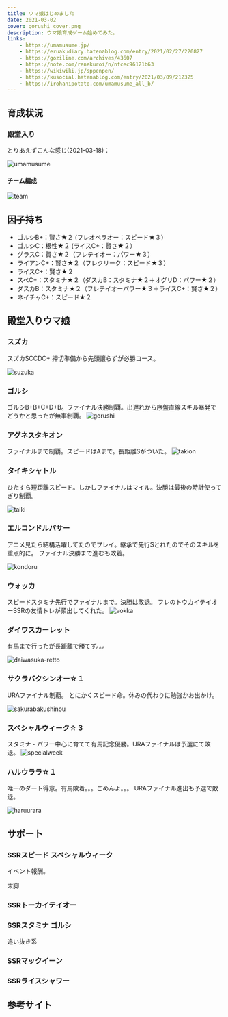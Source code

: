 ```yaml
---
title: ウマ娘はじめました
date: 2021-03-02
cover: gorushi_cover.png
description: ウマ娘育成ゲーム始めてみた。
links:
    - https://umamusume.jp/
    - https://eruakudiary.hatenablog.com/entry/2021/02/27/220827
    - https://goziline.com/archives/43607
    - https://note.com/renekuroi/n/nfcec96121b63
    - https://wikiwiki.jp/sppenpen/
    - https://kusocial.hatenablog.com/entry/2021/03/09/212325
    - https://irohanipotato.com/umamusume_all_b/
---
```

## 育成状況

<LinkExternal url="https://atarukodaka.github.io/game/umamusume/umamusume/"/>

### 殿堂入り
とりあえずこんな感じ(2021-03-18)：

![umamusume](./umamusume-2021-03-18.jpg)

#### チーム編成

![team](./team-2021-03-27.png)

## 因子持ち

- ゴルシB+：賢さ★２ (フレオペラオー：スピード★３）
- ゴルシC：根性★２ (ライスC+：賢さ★２）
- グラスC：賢さ★２（フレテイオー：パワー★３）
- ライアンC+：賢さ★２（フレクリーク：スピード★３）
- ライスC+：賢さ★２
- スペC+：スタミナ★２（ダスカB：スタミナ★２＋オグリD：パワー★２）
- ダスカB：スタミナ★２（フレテイオーパワー★３＋ライスC+：賢さ★２）
- ネイチャC+：スピード★２


## 殿堂入りウマ娘
### スズカ
スズカSCCDC+
押切準備から先頭譲らずが必勝コース。

![suzuka](./suzuka.png)

### ゴルシ
ゴルシB+B+C+D+B。ファイナル決勝制覇。出遅れから序盤直線スキル暴発でどうかと思ったが無事制覇。
![gorushi](./gorushi.png)


### アグネスタキオン
ファイナルまで制覇。スピードはAまで。長距離Sがついた。
![takion](./takion.png)

### タイキシャトル
ひたすら短距離スピード。しかしファイナルはマイル。決勝は最後の時計使ってぎり制覇。

![taiki](./taikishatoru.jpg)

### エルコンドルパサー
アニメ見たら結構活躍してたのでプレイ。継承で先行Sとれたのでそのスキルを重点的に。
ファイナル決勝まで進むも敗着。

![kondoru](./erukondorupasa.jpg)

### ウォッカ
スピードスタミナ先行でファイナルまで。決勝は敗退。
フレのトウカイテイオーSSRの友情トレが頻出してくれた。
![vokka](./vokka.png)

### ダイワスカーレット
有馬まで行ったが長距離で勝てず。。。

![daiwasuka-retto](./daiwa-sukaretto.jpg)

### サクラバクシンオー☆１
URAファイナル制覇。
とにかくスピード命。休みの代わりに勉強かお出かけ。

![sakurabakushinou](./sakurabakushinou.png)

### スペシャルウィーク☆３
スタミナ・パワー中心に育てて有馬記念優勝。URAファイナルは予選にて敗退。
![specialweek](./specialweek.png)


### ハルウララ☆１
唯一のダート得意。有馬敗着。。。ごめんよ。。。
URAファイナル進出も予選で敗退。

![haruurara](./haruurara.jpg)


## サポート
### SSRスピード スペシャルウィーク
イベント報酬。

末脚

### SSRトーカイテイオー

### SSRスタミナ ゴルシ
追い抜き系

### SSRマックイーン

### SSRライスシャワー





## 参考サイト
<LinkExternal url="https://umamusume.jp/"/>
<LinkExternal url="https://eruakudiary.hatenablog.com/entry/2021/02/27/220827"/>
<LinkExternal url="https://goziline.com/archives/43607"/>
<LinkExternal url="https://note.com/renekuroi/n/nfcec96121b63"/>
<LinkExternal url="https://wikiwiki.jp/sppenpen/"/>
<LinkExternal url="https://kusocial.hatenablog.com/entry/2021/03/09/212325"/>
<LinkExternal url="https://irohanipotato.com/umamusume_all_b/"/>

<LinkExternal url="https://anond.hatelabo.jp/20210316164637"/>